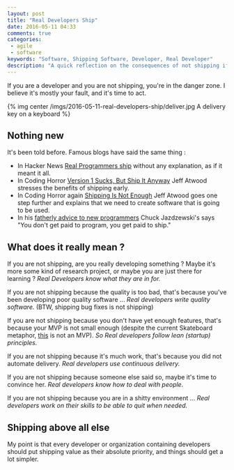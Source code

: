 ```yaml
---
layout: post
title: "Real Developers Ship"
date: 2016-05-11 04:33
comments: true
categories:
 - agile
 - software
keywords: "Software, Shipping Software, Developer, Real Developer"
description: "A quick reflection on the consequences of not shipping if you are a software developer"
---
```

If you are a developer and you are not shipping, you're in the danger zone. I believe it's mostly your fault, and it's time to act.

{% img center /imgs/2016-05-11-real-developers-ship/deliver.jpg A delivery key on a keyboard %}

## Nothing new

It's been told before. Famous blogs have said the same thing :

  * In Hacker News [Real Programmers ship](https://news.ycombinator.com/item?id=290121) without any explanation, as if it meant it all.
  * In Coding Horror [Version 1 Sucks, But Ship It Anyway](http://blog.codinghorror.com/version-1-sucks-but-ship-it-anyway/) Jeff Atwood stresses the benefits of shipping early.
  * In Coding Horror again [Shipping Is Not Enough](http://blog.codinghorror.com/shipping-isnt-enough/) Jeff Atwood goes one step further and explains that we need to create software that is going to be used.
  * In his [fatherly advice to new programmers](http://removingalldoubt.com/post/2006/09/19/Fatherly-Advice-To-New-Programmers.aspx) Chuck Jazdzewski's says "You don't get paid to program, you get paid to ship."

## What does it really mean ?

If you are not shipping, are you really developing something ? Maybe it's more some kind of research project, or maybe you are just there for learning ? *Real Developers know what they are in for.*

If you are not shipping because the quality is too bad, that's because you've been developing poor quality software ... *Real developers write quality software.* (BTW, shipping bug fixes is not shipping)

If you are not shipping because you don't have yet enough features, that's because your MVP is not small enough (despite the current Skateboard metaphor, [this](https://www.youtube.com/watch?v=rgETWBKCRSQ) is not an MVP). *So Real developers follow lean (startup) principles.*

If you are not shipping because it's much work, that's because you did not automate delivery. *Real developers use continuous delivery.*

If you are not shipping because someone else said so, maybe it's time to convince her. *Real developers know how to deal with people.*

If you are not shipping because you are in a shitty environment ... *Real developers work on their skills to be able to quit when needed.*

## Shipping above all else

My point is that every developer or organization containing developers should put shipping value as their absolute priority, and things should get a lot simpler.